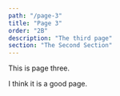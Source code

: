 ```yaml
---
path: "/page-3"
title: "Page 3"
order: "2B"
description: "The third page"
section: "The Second Section"
---
```


This is page three.

I think it is a good page.
